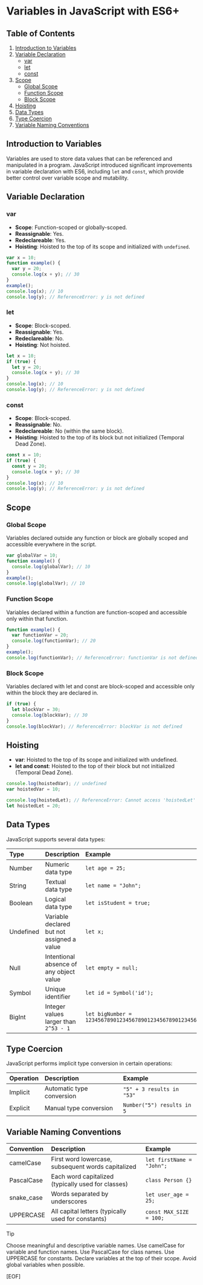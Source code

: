# Variables in JavaScript with ES6+

## Table of Contents

1. [Introduction to Variables](#introduction-to-variables)
2. [Variable Declaration](#variable-declaration)
   - [var](#var)
   - [let](#let)
   - [const](#const)
3. [Scope](#scope)
   - [Global Scope](#global-scope)
   - [Function Scope](#function-scope)
   - [Block Scope](#block-scope)
4. [Hoisting](#hoisting)
5. [Data Types](#data-types)
6. [Type Coercion](#type-coercion)
7. [Variable Naming Conventions](#variable-naming-conventions)

## Introduction to Variables

Variables are used to store data values that can be referenced and manipulated in a program. JavaScript introduced significant improvements in variable declaration with ES6, including `let` and `const`, which provide better control over variable scope and mutability.

## Variable Declaration

### var

- **Scope**: Function-scoped or globally-scoped.
- **Reassignable**: Yes.
- **Redeclareable**: Yes.
- **Hoisting**: Hoisted to the top of its scope and initialized with `undefined`.

```javascript
var x = 10;
function example() {
  var y = 20;
  console.log(x + y); // 30
}
example();
console.log(x); // 10
console.log(y); // ReferenceError: y is not defined
```

### let

- **Scope**: Block-scoped.
- **Reassignable**: Yes.
- **Redeclareable**: No.
- **Hoisting**: Not hoisted.

```javascript
let x = 10;
if (true) {
  let y = 20;
  console.log(x + y); // 30
}
console.log(x); // 10
console.log(y); // ReferenceError: y is not defined
```

### const

- **Scope**: Block-scoped.
- **Reassignable**: No.
- **Redeclareable**: No (within the same block).
- **Hoisting**: Hoisted to the top of its block but not initialized (Temporal Dead Zone).

```javascript
const x = 10;
if (true) {
  const y = 20;
  console.log(x + y); // 30
}
console.log(x); // 10
console.log(y); // ReferenceError: y is not defined
```

## Scope

### Global Scope

Variables declared outside any function or block are globally scoped and accessible everywhere in the script.

```javascript
var globalVar = 10;
function example() {
  console.log(globalVar); // 10
}
example();
console.log(globalVar); // 10
```

### Function Scope

Variables declared within a function are function-scoped and accessible only within that function.

```javascript
function example() {
  var functionVar = 20;
  console.log(functionVar); // 20
}
example();
console.log(functionVar); // ReferenceError: functionVar is not defined
```

### Block Scope

Variables declared with let and const are block-scoped and accessible only within the block they are declared in.

```javascript
if (true) {
  let blockVar = 30;
  console.log(blockVar); // 30
}
console.log(blockVar); // ReferenceError: blockVar is not defined
```

## Hoisting

- **var**: Hoisted to the top of its scope and initialized with undefined.
- **let and const**: Hoisted to the top of their block but not initialized (Temporal Dead Zone).

```javascript
console.log(hoistedVar); // undefined
var hoistedVar = 10;

console.log(hoistedLet); // ReferenceError: Cannot access 'hoistedLet' before initialization
let hoistedLet = 20;
```

## Data Types

JavaScript supports several data types:

| Type | Description | Example |
|:----------|:------------|:--------|
| Number | Numeric data type | `let age = 25;` |
| String | Textual data type | `let name = "John";` |
| Boolean | Logical data type | `let isStudent = true;` |
| Undefined | Variable declared but not assigned a value | `let x;` |
| Null | Intentional absence of any object value | `let empty = null;` |
| Symbol | Unique identifier | `let id = Symbol('id');` |
| BigInt | Integer values larger than `2^53 - 1` | `let bigNumber = 1234567890123456789012345678901234567890n;` |

## Type Coercion

JavaScript performs implicit type conversion in certain operations:

| Operation | Description | Example |
|:----------|:------------|:--------|
| Implicit | Automatic type conversion | `"5" + 3 results in "53"` |
| Explicit | Manual type conversion | `Number("5") results in 5` |

## Variable Naming Conventions

| Convention | Description | Example |
|:-----------|:------------|:--------|
| camelCase | First word lowercase, subsequent words capitalized | `let firstName = "John";` |
| PascalCase | Each word capitalized (typically used for classes) | `class Person {}` |
| snake_case | Words separated by underscores | `let user_age = 25;` |
| UPPERCASE | All capital letters (typically used for constants) | `const MAX_SIZE = 100;` |

>[!TIP]
>
> Choose meaningful and descriptive variable names.
> Use camelCase for variable and function names.
> Use PascalCase for class names.
> Use UPPERCASE for constants.
> Declare variables at the top of their scope.
> Avoid global variables when possible.

[EOF]
